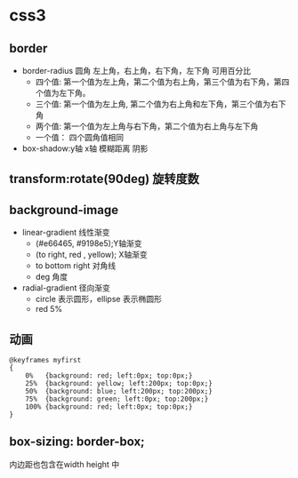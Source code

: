 # css3

## border

- border-radius 圆角 左上角，右上角，右下角，左下角 可用百分比
  - 四个值: 第一个值为左上角，第二个值为右上角，第三个值为右下角，第四个值为左下角。
  - 三个值: 第一个值为左上角, 第二个值为右上角和左下角，第三个值为右下角
  - 两个值: 第一个值为左上角与右下角，第二个值为右上角与左下角
  - 一个值： 四个圆角值相同
- box-shadow:y轴 x轴 模糊距离 阴影

## transform:rotate(90deg) 旋转度数

## background-image

- linear-gradient 线性渐变
  - (#e66465, #9198e5);Y轴渐变
  - (to right, red , yellow); X轴渐变
  - to bottom right 对角线
  - deg 角度
- radial-gradient 径向渐变
  - circle 表示圆形，ellipse 表示椭圆形
  - red 5%


## 动画

```css3
@keyframes myfirst
{
    0%   {background: red; left:0px; top:0px;}
    25%  {background: yellow; left:200px; top:0px;}
    50%  {background: blue; left:200px; top:200px;}
    75%  {background: green; left:0px; top:200px;}
    100% {background: red; left:0px; top:0px;}
}
```


## box-sizing: border-box;

内边距也包含在width height 中